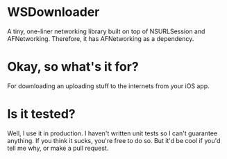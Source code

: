 WSDownloader
============

A tiny, one-liner networking library built on top of NSURLSession and AFNetworking. Therefore, it has AFNetworking as a dependency.

Okay, so what's it for?
=====
For downloading an uploading stuff to the internets from your iOS app.

Is it tested?
=====
Well, I use it in production. I haven't written unit tests so I can't guarantee anything. If you think it sucks, you're free to do so. But it'd be cool if you'd tell me why, or make a pull request.



